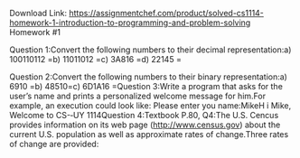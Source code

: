 Download Link: https://assignmentchef.com/product/solved-cs1114-homework-1-introduction-to-programming-and-problem-solving
<br>
Homework #1

Question 1:Convert the following numbers to their decimal representation:a) 100110112 =b) 11011012 =c) 3A816 =d) 22145 =

Question 2:Convert the following numbers to their binary representation:a) 6910 =b) 48510=c) 6D1A16 =Question 3:Write a program that asks for the user’s name and prints a personalized welcome message for him.For example, an execution could look like: Please enter you name:MikeH i Mike, Welcome to CS-­‐UY 1114Question 4:Textbook P.80, Q4:The U.S. Cencus provides information on its web page (http://www.census.gov) about the current U.S. population as well as approximate rates of change.Three rates of change are provided:
